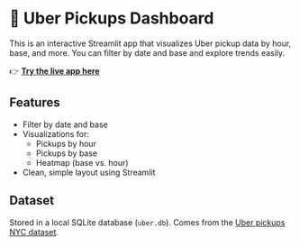 
# 🚕 Uber Pickups Dashboard

This is an interactive Streamlit app that visualizes Uber pickup data by hour, base, and more. You can filter by date and base and explore trends easily.

👉 **[Try the live app here](https://uber-data-september-2014-edlgwlcfleerfxkpgpadx2.streamlit.app/)**

## Features

- Filter by date and base
- Visualizations for:
  - Pickups by hour
  - Pickups by base
  - Heatmap (base vs. hour)
- Clean, simple layout using Streamlit

## Dataset

Stored in a local SQLite database (`uber.db`). Comes from the [Uber pickups NYC dataset](https://www.kaggle.com/datasets/fivethirtyeight/uber-pickups-in-new-york-city).



